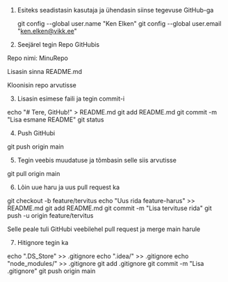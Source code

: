 1. Esiteks seadistasin kasutaja ja ühendasin siinse tegevuse GitHub-ga

   git config --global user.name "Ken Elken"
   git config --global user.email "ken.elken@vikk.ee"

2. Seejärel tegin Repo  GitHubis

Repo nimi: MinuRepo

Lisasin sinna README.md

Kloonisin repo arvutisse

3. Lisasin esimese faili ja tegin commit-i

echo "# Tere, GitHub!" > README.md
git add README.md
git commit -m "Lisa esmane README"
git status

4. Push GitHubi

git push origin main

5. Tegin veebis muudatuse ja tõmbasin selle siis arvutisse

git pull origin main

6. Lõin uue haru ja uus pull request ka

git checkout -b feature/tervitus
echo "Uus rida feature-harus" >> README.md
git add README.md
git commit -m "Lisa tervituse rida"
git push -u origin feature/tervitus

Selle peale tuli GitHubi veebilehel pull request ja merge main harule

7. Hitignore tegin ka

echo ".DS_Store" >> .gitignore
echo ".idea/" >> .gitignore
echo "node_modules/" >> .gitignore
git add .gitignore
git commit -m "Lisa .gitignore"
git push origin main